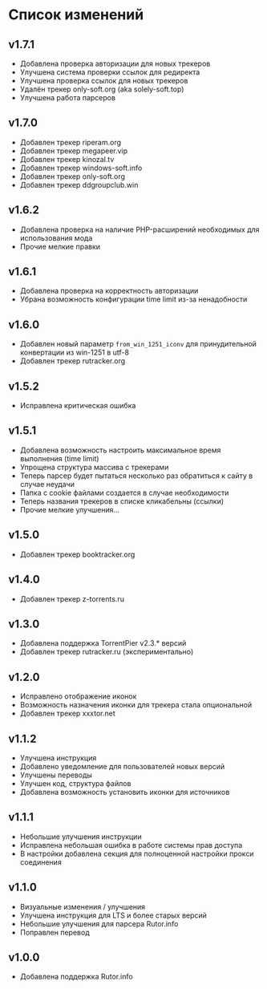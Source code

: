 # Список изменений

## v1.7.1

- Добавлена проверка авторизации для новых трекеров
- Улучшена система проверки ссылок для редиректа
- Улучшена проверка ссылок для новых трекеров
- Удалён трекер only-soft.org (aka solely-soft.top)
- Улучшена работа парсеров

## v1.7.0

- Добавлен трекер riperam.org
- Добавлен трекер megapeer.vip
- Добавлен трекер kinozal.tv
- Добавлен трекер windows-soft.info
- Добавлен трекер only-soft.org
- Добавлен трекер ddgroupclub.win

## v1.6.2

- Добавлена проверка на наличие PHP-расширений необходимых для использования мода
- Прочие мелкие правки

## v1.6.1

- Добавлена проверка на корректность авторизации
- Убрана возможность конфигурации time limit из-за ненадобности

## v1.6.0

- Добавлен новый параметр `from_win_1251_iconv` для принудительной конвертации из win-1251 в utf-8
- Добавлен трекер rutracker.org

## v1.5.2

- Исправлена критическая ошибка

## v1.5.1

- Добавлена возможность настроить максимальное время выполнения (time limit)
- Упрощена структура массива с трекерами
- Теперь парсер будет пытаться несколько раз обратиться к сайту в случае неудачи
- Папка с cookie файлами создается в случае необходимости
- Теперь названия трекеров в списке кликабельны (ссылки)
- Прочие мелкие улучшения...

## v1.5.0

- Добавлен трекер booktracker.org

## v1.4.0

- Добавлен трекер z-torrents.ru

## v1.3.0

- Добавлена поддержка TorrentPier v2.3.* версий
- Добавлен трекер rutracker.ru (экспериментально)

## v1.2.0

- Исправлено отображение иконок
- Возможность назначения иконки для трекера стала опциональной
- Добавлен трекер xxxtor.net

## v1.1.2

- Улучшена инструкция
- Добавлено уведомление для пользователей новых версий
- Улучшены переводы
- Улучшен код, структура файлов
- Добавлена возможность установить иконки для источников

## v1.1.1

- Небольшие улучшения инструкции
- Исправлена небольшая ошибка в работе системы прав доступа
- В настройки добавлена секция для полноценной настройки прокси соединения

## v1.1.0

- Визуальные изменения / улучшения
- Улучшена инструкция для LTS и более старых версий
- Небольшие улучшения для парсера Rutor.info
- Поправлен перевод

## v1.0.0

- Добавлена поддержка Rutor.info
